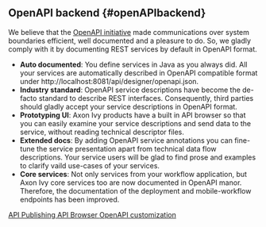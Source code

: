 ## OpenAPI backend {#openAPIbackend}

We believe that the [OpenAPI initiative](https://www.openapis.org) made communications over system boundaries
efficient, well documented and a pleasure to do. So, we gladly comply with it by documenting
REST services by default in OpenAPI format.

- __Auto documented__: You define services in Java as you always did. All your services are automatically described in OpenAPI compatible format under http://localhost:8081/api/designer/openapi.json.
- __Industry standard__: OpenAPI service descriptions have become the de-facto standard to describe REST interfaces. Consequently, third parties should gladly accept your service descriptions in OpenAPI format.
- __Prototyping UI__: Axon Ivy products have a built in API browser so that you can easily examine your service descriptions and send data to the service, without reading technical descriptor files.
- __Extended docs__: By adding OpenAPI service annotations you can fine-tune the service presentation apart from technical  data flow descriptions. Your service users will be glad to find prose and examples to clarify vaild use-cases of your services.
- __Core services__: Not only services from your workflow application, but Axon Ivy core services too are now documented in OpenAPI manor. Therefore, the documentation of the deployment and mobile-workflow endpoints has been improved.

<div class="short-links">
	<a href="${docBaseUrl}/concepts/3rd-party-integration/restapi.html#api-publishing" target="_blank" rel="noopener noreferrer">
	  <i class="fas fa-check-circle"></i> API Publishing
	</a>
	<a href="${docBaseUrl}/concepts/3rd-party-integration/restapi.html#api-browser" target="_blank" rel="noopener noreferrer">
	  <i class="fas fa-check-circle"></i> API Browser
	</a>
	<a href="${docBaseUrl}/concepts/3rd-party-integration/restapi.html#custom-openapi-docs" target="_blank" rel="noopener noreferrer">
	  <i class="fab fa-youtube"></i> OpenAPI customization
	</a>
</div>

